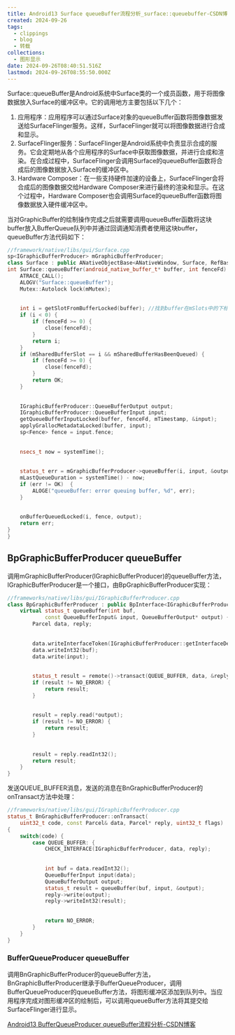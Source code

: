```yaml
---
title: Android13 Surface queueBuffer流程分析_surface::queuebuffer-CSDN博客
created: 2024-09-26
tags:
  - clippings
  - blog
  - 转载
collections:
  - 图形显示
date: 2024-09-26T08:40:51.516Z
lastmod: 2024-09-26T08:55:50.000Z
---
```

Surface::queueBuffer是Android系统中Surface类的一个成员函数，用于将图像数据放入Surface的缓冲区中。它的调用地方主要包括以下几个：

1. 应用程序：应用程序可以通过Surface对象的queueBuffer函数将图像数据发送给SurfaceFlinger服务。这样，SurfaceFlinger就可以将图像数据进行合成和显示。
2. SurfaceFlinger服务：SurfaceFlinger是Android系统中负责显示合成的服务。它会定期地从各个应用程序的Surface中获取图像数据，并进行合成和渲染。在合成过程中，SurfaceFlinger会调用Surface的queueBuffer函数将合成后的图像数据放入Surface的缓冲区中。
3. Hardware Composer：在一些支持硬件加速的设备上，SurfaceFlinger会将合成后的图像数据交给Hardware Composer来进行最终的渲染和显示。在这个过程中，Hardware Composer也会调用Surface的queueBuffer函数将图像数据放入硬件缓冲区中。

当对GraphicBuffer的绘制操作完成之后就需要调用queueBuffer函数将这块buffer放入BufferQueue队列中并通过回调通知消费者使用这块buffer，queueBuffer方法代码如下：

```cpp
//framework/native/libs/gui/Surface.cpp
sp<IGraphicBufferProducer> mGraphicBufferProducer;
class Surface : public ANativeObjectBase<ANativeWindow, Surface, RefBase> {
int Surface::queueBuffer(android_native_buffer_t* buffer, int fenceFd) {
    ATRACE_CALL();
    ALOGV("Surface::queueBuffer");
    Mutex::Autolock lock(mMutex);
 
 
    int i = getSlotFromBufferLocked(buffer); //找到buffer在mSlots中的下标
    if (i < 0) {
        if (fenceFd >= 0) {
            close(fenceFd);
        }
        return i;
    }
    if (mSharedBufferSlot == i && mSharedBufferHasBeenQueued) {
        if (fenceFd >= 0) {
            close(fenceFd);
        }
        return OK;
    }
 
 
    IGraphicBufferProducer::QueueBufferOutput output;
    IGraphicBufferProducer::QueueBufferInput input;
    getQueueBufferInputLocked(buffer, fenceFd, mTimestamp, &input);
    applyGrallocMetadataLocked(buffer, input);
    sp<Fence> fence = input.fence;
 
 
    nsecs_t now = systemTime();
 
 
    status_t err = mGraphicBufferProducer->queueBuffer(i, input, &output);
    mLastQueueDuration = systemTime() - now;
    if (err != OK)  {
        ALOGE("queueBuffer: error queuing buffer, %d", err);
    }
 
 
    onBufferQueuedLocked(i, fence, output);
    return err;
}
}
```

## BpGraphicBufferProducer queueBuffer

调用mGraphicBufferProducer(IGraphicBufferProducer)的queueBuffer方法，IGraphicBufferProducer是一个接口，由BpGraphicBufferProducer实现：

```cpp
//frameworks/native/libs/gui/IGraphicBufferProducer.cpp
class BpGraphicBufferProducer : public BpInterface<IGraphicBufferProducer> {
    virtual status_t queueBuffer(int buf,
            const QueueBufferInput& input, QueueBufferOutput* output) {
        Parcel data, reply;
 
 
        data.writeInterfaceToken(IGraphicBufferProducer::getInterfaceDescriptor());
        data.writeInt32(buf);
        data.write(input);
 
 
        status_t result = remote()->transact(QUEUE_BUFFER, data, &reply);
        if (result != NO_ERROR) {
            return result;
        }
 
 
        result = reply.read(*output);
        if (result != NO_ERROR) {
            return result;
        }
 
 
        result = reply.readInt32();
        return result;
    }
}
```

发送QUEUE\_BUFFER消息，发送的消息在BnGraphicBufferProducer的onTransact方法中处理：

```cpp
//frameworks/native/libs/gui/IGraphicBufferProducer.cpp
status_t BnGraphicBufferProducer::onTransact(
    uint32_t code, const Parcel& data, Parcel* reply, uint32_t flags)
{
    switch(code) {
        case QUEUE_BUFFER: {
            CHECK_INTERFACE(IGraphicBufferProducer, data, reply);
 
 
            int buf = data.readInt32();
            QueueBufferInput input(data);
            QueueBufferOutput output;
            status_t result = queueBuffer(buf, input, &output);
            reply->write(output);
            reply->writeInt32(result);
 
 
            return NO_ERROR;
        }
    }
}
```

### BufferQueueProducer queueBuffer

调用BnGraphicBufferProducer的queueBuffer方法，BnGraphicBufferProducer继承于BufferQueueProducer，调用BufferQueueProducer的queueBuffer方法，将图形缓冲区添加到队列中。当应用程序完成对图形缓冲区的绘制后，可以调用queueBuffer方法将其提交给SurfaceFlinger进行显示。

[Android13 BufferQueueProducer queueBuffer流程分析-CSDN博客](/Android13%20BufferQueueProducer%20queueBuffer%E6%B5%81%E7%A8%8B%E5%88%86%E6%9E%90-CSDN%E5%8D%9A%E5%AE%A2)
